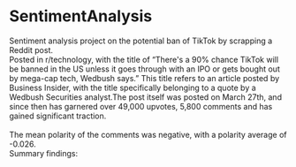 # SentimentAnalysis
Sentiment analysis project on the potential ban of TikTok by scrapping a Reddit post. <br />
Posted in r/technology, with the title of “There's a 90% chance TikTok will be
banned in the US unless it goes through with an IPO or gets bought out by mega-cap tech,
Wedbush says.” This title refers to an article posted by Business Insider, with the title
specifically belonging to a quote by a Wedbush Securities analyst.The post itself was posted on March 27th, and since then has garnered over 49,000 upvotes, 5,800
comments and has gained significant traction. <br /> <br />
The mean polarity of the comments was negative, with a polarity average of -0.026. <br />
Summary findings: 
